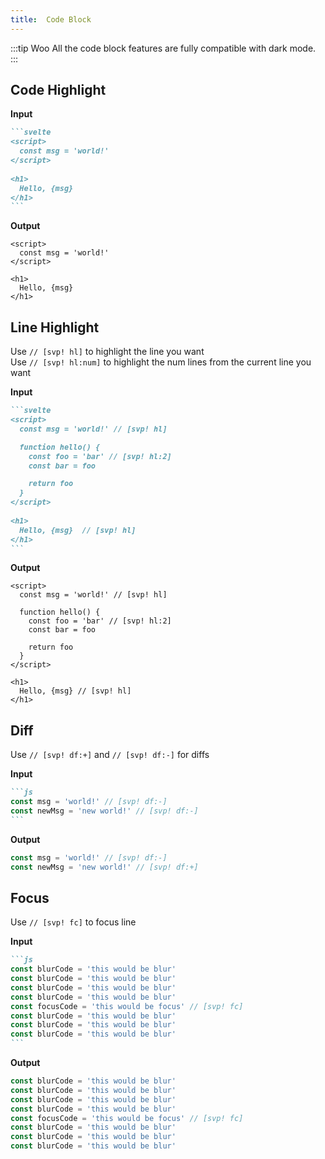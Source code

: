 ```yaml
---
title:  Code Block
---
```


:::tip Woo
All the code block features are fully compatible with dark mode.
:::

## Code Highlight

**Input**

````md
```svelte
<script>
  const msg = 'world!'
</script>
  
<h1>
  Hello, {msg}
</h1>
```
````

**Output**

```svelte
<script>
  const msg = 'world!'
</script>
  
<h1>
  Hello, {msg}
</h1>
```

## Line Highlight

Use `// [svp! hl]`  to highlight the line you want  
Use `// [svp! hl:num]` to highlight the num lines from the current line you want

**Input**

````md
```svelte
<script>
  const msg = 'world!' // [svp! hl]

  function hello() {
    const foo = 'bar' // [svp! hl:2]
    const bar = foo

    return foo
  }
</script>
  
<h1>
  Hello, {msg}  // [svp! hl]
</h1>
```
````

**Output**

```svelte
<script>
  const msg = 'world!' // [svp! hl]

  function hello() {
    const foo = 'bar' // [svp! hl:2]
    const bar = foo

    return foo
  }
</script>
  
<h1>
  Hello, {msg} // [svp! hl]
</h1>
```

## Diff

Use `// [svp! df:+]` and `// [svp! df:-]` for diffs

**Input**

````md
```js
const msg = 'world!' // [svp! df:-]
const newMsg = 'new world!' // [svp! df:-]
```
````

**Output**

```js
const msg = 'world!' // [svp! df:-]
const newMsg = 'new world!' // [svp! df:+]
```

## Focus

Use `// [svp! fc]` to focus line

**Input**

````md
```js
const blurCode = 'this would be blur'
const blurCode = 'this would be blur'
const blurCode = 'this would be blur'
const blurCode = 'this would be blur'
const focusCode = 'this would be focus' // [svp! fc]
const blurCode = 'this would be blur'
const blurCode = 'this would be blur'
const blurCode = 'this would be blur'
```
````

**Output**

```js
const blurCode = 'this would be blur'
const blurCode = 'this would be blur'
const blurCode = 'this would be blur'
const blurCode = 'this would be blur'
const focusCode = 'this would be focus' // [svp! fc]
const blurCode = 'this would be blur'
const blurCode = 'this would be blur'
const blurCode = 'this would be blur'
```